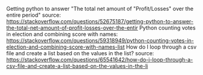 Getting python to answer "The total net amount of "Profit/Losses" over the entire period" source: https://stackoverflow.com/questions/52675187/getting-python-to-answer-the-total-net-amount-of-profit-losses-over-the-entir
Python counting votes in election and combining score with names: https://stackoverflow.com/questions/59318949/python-counting-votes-in-election-and-combining-score-with-names-list
How do I loop through a csv file and create a list based on the values in the list? source: https://stackoverflow.com/questions/65541642/how-do-i-loop-through-a-csv-file-and-create-a-list-based-on-the-values-in-the-li

